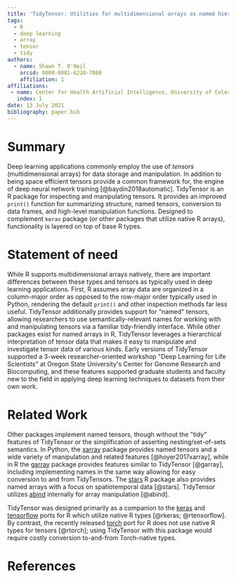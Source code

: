 ```yaml
---
title: 'TidyTensor: Utilities for multidimensional arrays as named hierarchical structures'
tags:
  - R
  - deep learning
  - array
  - tensor
  - tidy
authors:
  - name: Shawn T. O'Neil
    orcid: 0000-0001-6220-7080
    affiliation: 1
affiliations:
 - name: Center for Health Artificial Intelligence, University of Colorado Anschutz Medical Campus
   index: 1
date: 13 July 2021
bibliography: paper.bib
---
```


# Summary

Deep learning applications commonly employ the use of *tensors* (multidimensional arrays) for data storage and manipulation. In addition to being space efficient tensors provide a common framework for, the engine of deep neural network training [@baydin2018automatic]. TidyTensor is an R package for inspecting and manipulating tensors. It provides an improved `print()` function for summarizing structure, named tensors, conversion to data frames, and high-level manipulation functions. Designed to complement `keras` package (or other packages that utilize native R arrays), functionality is layered on top of base R types.


# Statement of need

While R supports multidimensional arrays natively, there are important differences between these types and tensors as typically used in deep learning applications. First, R assumes array data are organized in a column-major order as opposed to the row-major order typically used in Python, rendering the default `print()` and other inspection methods far less useful. TidyTensor additionally provides support for "named" tensors, allowing researchers to use semantically-relevant names for working with and manipulating tensors via a familiar tidy-friendly interface. While other packages exist for named arrays in R, TidyTensor leverages a hierarchical interpretation of tensor data that makes it easy to manipulate and investigate tensor data of various kinds. Early versions of TidyTensor supported a 3-week researcher-oriented workshop "Deep Learning for Life Scientists" at Oregon State University's Center for Genome Research and Biocomputing, and these features supported graduate students and faculty new to the field in applying deep learning techniques to datasets from their own work.


# Related Work

Other packages implement named tensors, though without the "tidy" features of TidyTensor or the simplification of asserting nesting/set-of-sets semantics. In Python, the [xarray](http://xarray.pydata.org/en/stable/) package provides named tensors and a wide variety of manipulation and related features [@hoyer2017xarray], while in R the [garray](https://cran.r-project.org/web/packages/garray/garray.pdf) package provides features similar to TidyTensor [@garray], including implementing names in the same way allowing for easy conversion to and from TidyTensors. The [stars](https://r-spatial.github.io/stars/) R package also provides named arrays with a focus on spatiotemporal data [@stars]. TidyTensor utilizes [abind](https://cran.r-project.org/web/packages/abind/index.html) internally for array manipulation [@abind].

TidyTensor was designed primarily as a companion to the [keras](https://keras.rstudio.com/) and [tensorflow](https://tensorflow.rstudio.com/) ports for R which utilize native R types [@rkeras; @rtensorflow]. By contrast, the recently released [torch](https://torch.mlverse.org/) port for R does not use native R types for tensors [@rtorch]; using TidyTensor with this package would require costly conversion to-and-from Torch-native types. 


# References
